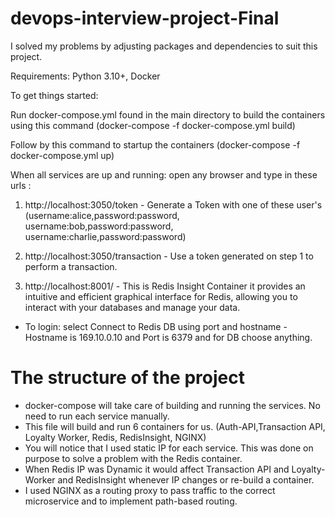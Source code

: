 # devops-interview-project-Final

I solved my problems by adjusting packages and dependencies to suit this project.

Requirements: Python 3.10+, Docker

To get things started:

Run docker-compose.yml found in the main directory to build the containers using this command (docker-compose -f docker-compose.yml build)

Follow by this command to startup the containers (docker-compose -f docker-compose.yml up)

When all services are up and running: open any browser and type in these urls :
1. http://localhost:3050/token  - Generate a Token with one of these user's (username:alice,password:password, username:bob,password:password, username:charlie,password:password)

2. http://localhost:3050/transaction - Use a token generated on step 1 to perform a transaction.

3. http://localhost:8001/ - This is Redis Insight Container it provides an intuitive and efficient graphical interface for Redis, allowing you to interact with your databases and manage your data.
- To login: select Connect to Redis DB using port and hostname - Hostname is 169.10.0.10 and Port is 6379 and for DB choose anything.

# The structure of the project

- docker-compose will take care of building and running the services. No need to run each service manually.
- This file will build and run 6 containers for us. (Auth-API,Transaction API, Loyalty Worker, Redis, RedisInsight, NGINX)
- You will notice that I used static IP for each service. This was done on purpose to solve a problem with the Redis container.
- When Redis IP was Dynamic it would affect Transaction API and Loyalty-Worker and RedisInsight whenever IP changes or re-build a container.
- I used NGINX as a routing proxy to pass traffic to the correct microservice and to implement path-based routing.

